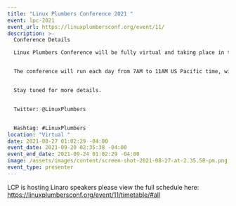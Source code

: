 ```yaml
---
title: "Linux Plumbers Conference 2021 "
event: lpc-2021
event_url: https://linuxplumbersconf.org/event/11/
description: >-
  Conference Details

  Linux Plumbers Conference will be fully virtual and taking place in the Pacific US Timezone from Monday September 20 to Friday September 24, for 5 consecutive half days.


  The conference will run each day from 7AM to 11AM US Pacific time, with possibly an extra hour for opening and closing keynotes.


  Stay tuned for more details.


  Twitter: @LinuxPlumbers


  Hashtag: #LinuxPlumbers
location: "Virtual "
date: 2021-08-27 01:02:29 -04:00
event_date: 2021-09-20 02:35:38 -04:00
event_end_date: 2021-09-24 01:02:29 -04:00
image: /assets/images/content/screen-shot-2021-08-27-at-2.35.58-pm.png
event_type: presenter
---
```

LCP is hosting Linaro speakers please view the full schedule here: https://linuxplumbersconf.org/event/11/timetable/#all